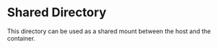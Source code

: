 # Shared Directory

This directory can be used as a shared mount between the host and the container.
